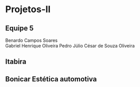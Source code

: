 # Projetos-II

## Equipe 5	
Benardo Campos Soares	
Gabriel Henrique Oliveira Pedro	
Júlio César de Souza Oliveira			
## Itabira	
## Bonicar Estética automotiva 
